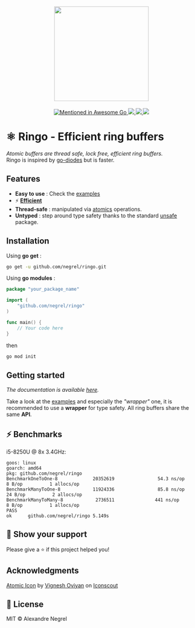<h1 align="center"><img height="250" src="https://raw.githubusercontent.com/negrel/ringo/master/.github/atom.svg"></h1>

<p align="center">
	<a href="https://github.com/avelino/awesome-go">
		<img alt="Mentioned in Awesome Go" src="https://awesome.re/mentioned-badge.svg">
	</a>
	<a href="https://pkg.go.dev/github.com/negrel/ringo">
		<img src="https://godoc.org/github.com/negrel/ringo?status.svg">
	</a>
	<a href="https://goreportcard.com/badge/github.com/negrel/ringo">
		<img src="https://goreportcard.com/badge/github.com/negrel/ringo">
	</a>
	<a href="https://github.com/negrel/ringo/raw/master/LICENSE">
		<img src="https://img.shields.io/badge/license-MIT-green">
	</a>
</p>

# :atom_symbol: Ringo - Efficient ring buffers
*Atomic buffers are thread safe, lock free, efficient ring buffers.*  
Ringo is inspired by [go-diodes](https://github.com/cloudfoundry/go-diodes/) but is faster.

## Features

- **Easy to use** : Check the [examples](https://github.com/negrel/ringo/tree/master/example)
- :zap: [**Efficient**](https://github.com/negrel/ringo#zap-benchmarks)
- **Thread-safe** : manipulated via [atomics](https://pkg.go.dev/sync/atomic) operations.
- **Untyped** : step around type safety thanks to the standard [unsafe](https://pkg.go.dev/unsafe) package.

## Installation

Using **go get** :

```bash
go get -u github.com/negrel/ringo.git
```

Using **go modules** :

```go
package "your_package_name"

import (
	"github.com/negrel/ringo"
)

func main() {
    // Your code here
}
```

then

```bash
go mod init
```

## Getting started
*The documentation is available [here](https://pkg.go.dev/github.com/negrel/ringo).*

Take a look at the [examples](https://github.com/negrel/ringo/tree/master/example) and especially the *"wrapper"* one, it is recommended to use a **wrapper** for type safety.
All ring buffers share the same **API**.

## :zap: Benchmarks
i5-8250U @ 8x 3.4GHz:

```
goos: linux
goarch: amd64
pkg: github.com/negrel/ringo
BenchmarkOneToOne-8             20352619                54.3 ns/op             8 B/op          1 allocs/op
BenchmarkManyToOne-8            11924336                85.8 ns/op            24 B/op          2 allocs/op
BenchmarkManyToMany-8            2736511               441 ns/op               8 B/op          1 allocs/op
PASS
ok      github.com/negrel/ringo 5.149s
```

## :stars: Show your support

Please give a :star: if this project helped you!

## Acknowledgments

<a href="https://iconscout.com/icons/atomic" target="_blank">Atomic Icon</a> by <a href="https://iconscout.com/contributors/oviyan">Vignesh Oviyan</a> on <a href="https://iconscout.com">Iconscout</a>

## :scroll: License

MIT © Alexandre Negrel
